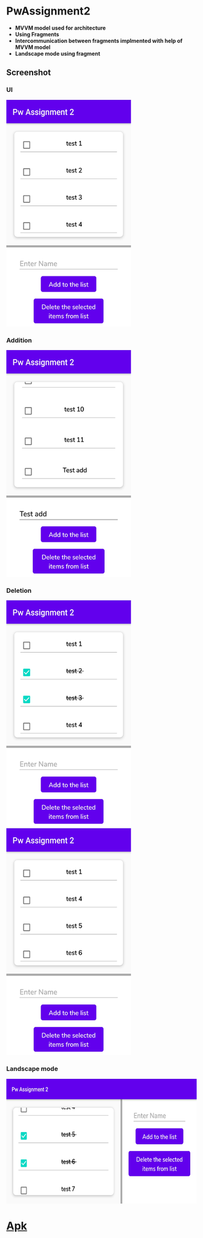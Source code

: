# PwAssignment2

- **MVVM model used for architecture**
- **Using Fragments** 
- **Intercommunication between fragments implmented with help of MVVM model**
- **Landscape mode using fragment** 


## Screenshot
### UI
<img src="resources/on_launch.jpg " width="330" height="600"/>


### Addition
<img src="resources/added.jpg " width="330" height="600"/>

### Deletion
<img src="resources/multiple_select.jpg " width="330" height="600"/>         <img src="resources/deleted.jpg " width="330" height="600"/>


### Landscape mode
<img src="resources/landscape.jpg " width="600" height="330"/>


# [Apk](assets/app-debug.apk)
